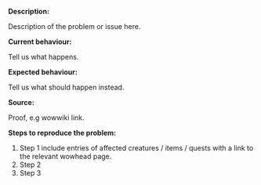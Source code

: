 <!--- (**********************************)
      (** Fill in the following fields **)
      (**********************************) --->

**Description:**

Description of the problem or issue here.

**Current behaviour:**

Tell us what happens.

**Expected behaviour:**

Tell us what should happen instead.

**Source:**

Proof, e.g wowwiki link.

**Steps to reproduce the problem:**

1. Step 1 include entries of affected creatures / items / quests with a link to the relevant wowhead page.  
2. Step 2
3. Step 3
